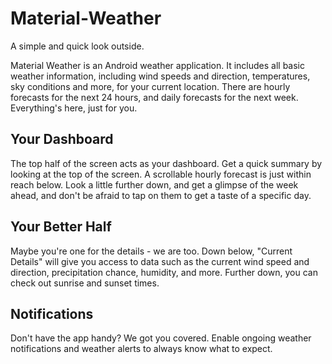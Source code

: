 # Material-Weather
A simple and quick look outside.

Material Weather is an Android weather application. It includes all basic weather information, including wind speeds and direction, 
temperatures, sky conditions and more, for your current location. There are hourly forecasts for the next 24 hours, and daily forecasts
for the next week. Everything's here, just for you.

## Your Dashboard
The top half of the screen acts as your dashboard. Get a quick summary by looking at the top of the screen. A scrollable hourly forecast is just within reach below. Look a little further down, and get a glimpse of the week ahead, and don't be afraid to tap on them to get a taste 
of a specific day.

## Your Better Half
Maybe you're one for the details - we are too. Down below, "Current Details" will give you access to data such as the current wind speed and direction, precipitation chance, humidity, and more. Further down, you can check out sunrise and sunset times. 

## Notifications
Don't have the app handy? We got you covered. Enable ongoing weather notifications and weather alerts to always know what to expect. 


